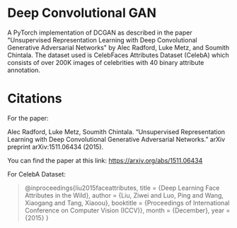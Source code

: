 # Deep Convolutional GAN
A PyTorch implementation of DCGAN as described in the paper "Unsupervised Representation Learning with Deep Convolutional Generative Adversarial Networks" by Alec Radford, Luke Metz, and Soumith Chintala. The dataset used is CelebFaces Attributes Dataset (CelebA) which consists of over 200K images of celebrities with 40 binary attribute annotation. 


# Citations

For the paper:

Alec Radford, Luke Metz, Soumith Chintala. “Unsupervised Representation Learning with Deep Convolutional Generative Adversarial Networks.” arXiv preprint arXiv:1511.06434 (2015).

You can find the paper at this link: https://arxiv.org/abs/1511.06434

For CelebA Dataset:

> @inproceedings{liu2015faceattributes,
>   title = {Deep Learning Face Attributes in the Wild},
>   author = {Liu, Ziwei and Luo, Ping and Wang, Xiaogang and Tang, Xiaoou},
>   booktitle = {Proceedings of International Conference on Computer Vision (ICCV)},
>   month = {December},
>   year = {2015}
> }
